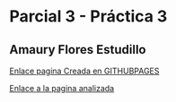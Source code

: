 # Parcial 3 - Práctica 3

## Amaury Flores Estudillo

[Enlace pagina Creada en GITHUBPAGES]()

[Enlace a la pagina analizada](https://deltarune.com)
